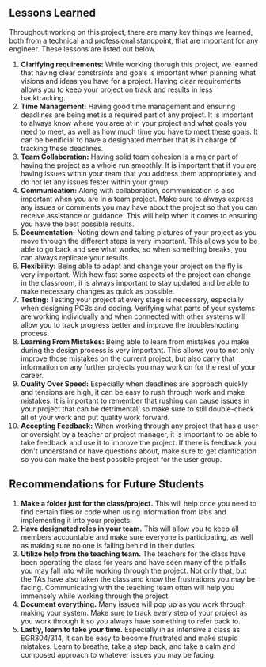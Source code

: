 ## Lessons Learned
Throughout working on this project, there are many key things we learned, both from a technical and professional standpoint, that are important for any engineer. These lessons are listed out below.

1. __Clarifying requirements:__ While working thorugh this project, we learned that having clear constraints and goals is important when planning what visions and ideas you have for a project. Having clear requirements allows you to keep your project on track and results in less backtracking.
2. __Time Management:__ Having good time management and ensuring deadlines are being met is a required part of any project. It is important to always know where you aree at in your project and what goals you need to meet, as well as how much time you have to meet these goals. It can be benificial to have a designated member that is in charge of tracking these deadlines.
3. __Team Collaboration:__ Having solid team cohesion is a major part of having the project as a whole run smoothly. It is important that if you are having issues within your team that you address them appropriately and do not let any issues fester within your group.
4. __Communication:__ Along with collaboration, communication is also important when you are in a team project. Make sure to always express any issues or comments you may have about the project so that you can receive assistance or guidance. This will help when it comes to ensuring you have the best possible results.
5. __Documentation:__ Noting down and taking pictures of your project as you move through the different steps is very important. This allows you to be able to go back and see what works, so when something breaks, you can always replicate your results.
6. __Flexibility:__ Being able to adapt and change your project on the fly is very important. With how fast some aspects of the project can change in the classroom, it is always important to stay updated and be able to make necessary changes as quick as possible.
7. __Testing:__ Testing your project at every stage is necessary, especially when designing PCBs and coding. Verifying what parts of your systems are working individually and when connected with other systems will allow you to track progress better and improve the troubleshooting process.
8. __Learning From Mistakes:__ Being able to learn from mistakes you make during the design process is very important. This allows you to not only improve those mistakes on the current project, but also carry that information on any further projects you may work on for the rest of your career.
9. __Quality Over Speed:__ Especially when deadlines are approach quickly and tensions are high, it can be easy to rush through work and make mistakes. It is important to remember that rushing can cause issues in your project that can be detrimental, so make sure to still double-check all of your work and put quality work forward.
10. __Accepting Feedback:__ When working through any project that has a user or oversight by a teacher or project manager, it is important to be able to take feedback and use it to improve the project. If there is feedback you don't understand or have questions about, make sure to get clarification so you can make the best possible project for the user group.

## Recommendations for Future Students
1.  __Make a folder just for the class/project.__ This will help once you need to find certain files or code when using information from labs and implementing it into your projects.
2.  __Have designated roles in your team.__ This will allow you to keep all members accountable and make sure everyone is participating, as well as making sure no one is falling behind in their duties.
3.  __Utilize help from the teaching team.__ The teachers for the class have been operating the class for years and have seen many of the pitfalls you may fall into while working through the project. Not only that, but the TAs have also taken the class and know the frustrations you may be facing. Communicating with the teaching team often will help you immensely while working through the project.
4.  __Document everything.__ Many issues will pop up as you work through making your system. Make sure to track every step of your project as you work through it so you always have something to refer back to.
5.  __Lastly, learn to take your time.__ Especially in as intensive a class as EGR304/314, it can be easy to become frustrated and make stupid mistakes. Learn to breathe, take a step back, and take a calm and composed approach to whatever issues you may be facing.
